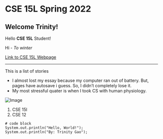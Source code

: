# CSE 15L Spring 2022

## Welcome Trinity!

Hello **CSE 15L** Student!

Hi - *To winter*

[Link to CSE 15L Webpage](https://trinnnn.github.io/CSE-15l/)

---

This is a list of stories
* I almost lost my essay because my computer ran out of battery. But, pages have autosave i guess. So, I didn’t completely lose it. 
* My most stressful quater is when I took CS with human physiology.

![Image](https://images.hgmsites.net/lrg/2022-toyota-rav4-hybrid-xse-awd-natl-angular-front-exterior-view_100828884_l.jpg)

1. CSE 15l
1. CSE 12

```
# code block
System.out.println("Hello, World!");
System.out.println("By: Trinity Gao");
```

